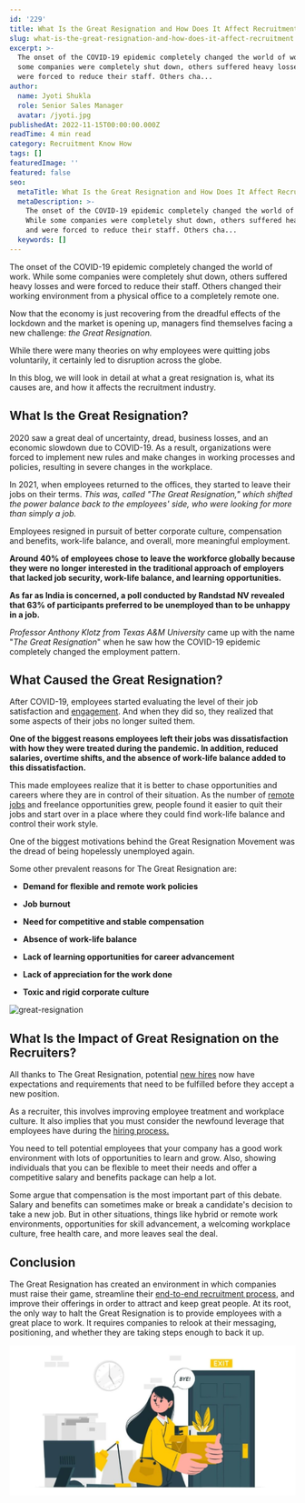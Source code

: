 ```yaml
---
id: '229'
title: What Is the Great Resignation and How Does It Affect Recruitment?
slug: what-is-the-great-resignation-and-how-does-it-affect-recruitment
excerpt: >-
  The onset of the COVID-19 epidemic completely changed the world of work. While
  some companies were completely shut down, others suffered heavy losses and
  were forced to reduce their staff. Others cha...
author:
  name: Jyoti Shukla
  role: Senior Sales Manager
  avatar: /jyoti.jpg
publishedAt: 2022-11-15T00:00:00.000Z
readTime: 4 min read
category: Recruitment Know How
tags: []
featuredImage: ''
featured: false
seo:
  metaTitle: What Is the Great Resignation and How Does It Affect Recruitment?
  metaDescription: >-
    The onset of the COVID-19 epidemic completely changed the world of work.
    While some companies were completely shut down, others suffered heavy losses
    and were forced to reduce their staff. Others cha...
  keywords: []
---
```


The onset of the COVID-19 epidemic completely changed the world of work. While some companies were completely shut down, others suffered heavy losses and were forced to reduce their staff. Others changed their working environment from a physical office to a completely remote one.

<!--more-->

Now that the economy is just recovering from the dreadful effects of the lockdown and the market is opening up, managers find themselves facing a new challenge: _the Great Resignation._

While there were many theories on why employees were quitting jobs voluntarily, it certainly led to disruption across the globe.

In this blog, we will look in detail at what a great resignation is, what its causes are, and how it affects the recruitment industry.

## **What Is the Great Resignation?**

2020 saw a great deal of uncertainty, dread, business losses, and an economic slowdown due to COVID-19. As a result, organizations were forced to implement new rules and make changes in working processes and policies, resulting in severe changes in the workplace.

In 2021, when employees returned to the offices, they started to leave their jobs on their terms. _This was, called "The Great Resignation," which shifted the power balance back to the employees' side, who were looking for more than simply a job._

Employees resigned in pursuit of better corporate culture, compensation and benefits, work-life balance, and overall, more meaningful employment.

**Around 40% of employees chose to leave the workforce globally because they were no longer interested in the traditional approach of employers that lacked job security, work-life balance, and learning opportunities.**

**As far as India is concerned, a poll conducted by Randstad NV revealed that 63% of participants preferred to be unemployed than to be unhappy in a job.**

_Professor Anthony Klotz from Texas A&M University_ came up with the name "_The Great Resignation_" when he saw how the COVID-19 epidemic completely changed the employment pattern.

## **What Caused the Great Resignation?**

After COVID-19, employees started evaluating the level of their job satisfaction and [engagement](https://www.thetalentpool.ai/blogs/6-ways-increase-employee-engagement/). And when they did so, they realized that some aspects of their jobs no longer suited them.

**One of the biggest reasons employees left their jobs was dissatisfaction with how they were treated during the pandemic. In addition, reduced salaries, overtime shifts, and the absence of work-life balance added to this dissatisfaction.**

This made employees realize that it is better to chase opportunities and careers where they are in control of their situation. As the number of [remote jobs](/blogs/remote-working-collaboration-tools/) and freelance opportunities grew, people found it easier to quit their jobs and start over in a place where they could find work-life balance and control their work style.

One of the biggest motivations behind the Great Resignation Movement was the dread of being hopelessly unemployed again.

Some other prevalent reasons for The Great Resignation are:

- **Demand for flexible and remote work policies**

- **Job burnout**

- **Need for competitive and stable compensation**

- **Absence of work-life balance**

- **Lack of learning opportunities for career advancement**

- **Lack of appreciation for the work done**

- **Toxic and rigid corporate culture**

![great-resignation](images/great-resignation-1024x536.jpg)

## **What Is the Impact of Great Resignation on the Recruiters?**

All thanks to The Great Resignation, potential [new hires](https://www.thetalentpool.ai/blogs/top-8-tips-to-onboard-new-hires/) now have expectations and requirements that need to be fulfilled before they accept a new position.

As a recruiter, this involves improving employee treatment and workplace culture. It also implies that you must consider the newfound leverage that employees have during the [hiring process.](https://www.thetalentpool.ai/blogs/increase-hiring-efficiency-by-tracking-these-key-parameters/)

You need to tell potential employees that your company has a good work environment with lots of opportunities to learn and grow. Also, showing individuals that you can be flexible to meet their needs and offer a competitive salary and benefits package can help a lot.

Some argue that compensation is the most important part of this debate. Salary and benefits can sometimes make or break a candidate's decision to take a new job. But in other situations, things like hybrid or remote work environments, opportunities for skill advancement, a welcoming workplace culture, free health care, and more leaves seal the deal.

## **Conclusion**

The Great Resignation has created an environment in which companies must raise their game, streamline their [end-to-end recruitment process](https://www.thetalentpool.ai/end-to-end-recruitment-process-lifecycle/), and improve their offerings in order to attract and keep great people. At its root, the only way to halt the Great Resignation is to provide employees with a great place to work. It requires companies to relook at their messaging, positioning, and whether they are taking steps enough to back it up.

![A woman leaving an office building carrying a box of her belongings.](images/great_resignation_scaled.webp)
